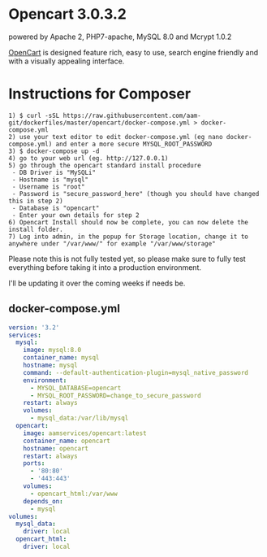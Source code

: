 Opencart 3.0.3.2
========
powered by Apache 2, PHP7-apache, MySQL 8.0 and Mcrypt 1.0.2


[OpenCart][1] is designed feature rich, easy to use, search engine
friendly and with a visually appealing interface.

Instructions for Composer
========

```
1) $ curl -sSL https://raw.githubusercontent.com/aam-git/dockerfiles/master/opencart/docker-compose.yml > docker-compose.yml
2) use your text editor to edit docker-compose.yml (eg nano docker-compose.yml) and enter a more secure MYSQL_ROOT_PASSWORD
3) $ docker-compose up -d
4) go to your web url (eg. http://127.0.0.1)
5) go through the opencart standard install procedure
 - DB Driver is "MySQLi"
 - Hostname is "mysql"
 - Username is "root"
 - Password is "secure_password_here" (though you should have changed this in step 2)
 - Database is "opencart"
 - Enter your own details for step 2
6) Opencart Install should now be complete, you can now delete the install folder.
7) Log into admin, in the popup for Storage location, change it to anywhere under "/var/www/" for example "/var/www/storage"
```

Please note this is not fully tested yet, so please make sure to fully test everything before taking it into a production environment.

I'll be updating it over the coming weeks if needs be.

## docker-compose.yml

```yaml
version: '3.2'
services:
  mysql:
    image: mysql:8.0
    container_name: mysql
    hostname: mysql
    command: --default-authentication-plugin=mysql_native_password
    environment:
      - MYSQL_DATABASE=opencart
      - MYSQL_ROOT_PASSWORD=change_to_secure_password
    restart: always
    volumes:
      - mysql_data:/var/lib/mysql
  opencart:
    image: aamservices/opencart:latest
    container_name: opencart
    hostname: opencart
    restart: always
    ports:
      - '80:80'
      - '443:443'
    volumes:
      - opencart_html:/var/www
    depends_on:
      - mysql
volumes:
  mysql_data:
    driver: local
  opencart_html:
    driver: local
```


[1]: http://www.opencart.com/index.php
